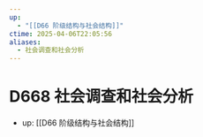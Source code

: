 ```yaml
---
up:
  - "[[D66 阶级结构与社会结构]]"
ctime: 2025-04-06T22:05:56
aliases:
  - 社会调查和社会分析
---
```


# D668 社会调查和社会分析

- up: [[D66 阶级结构与社会结构]]
